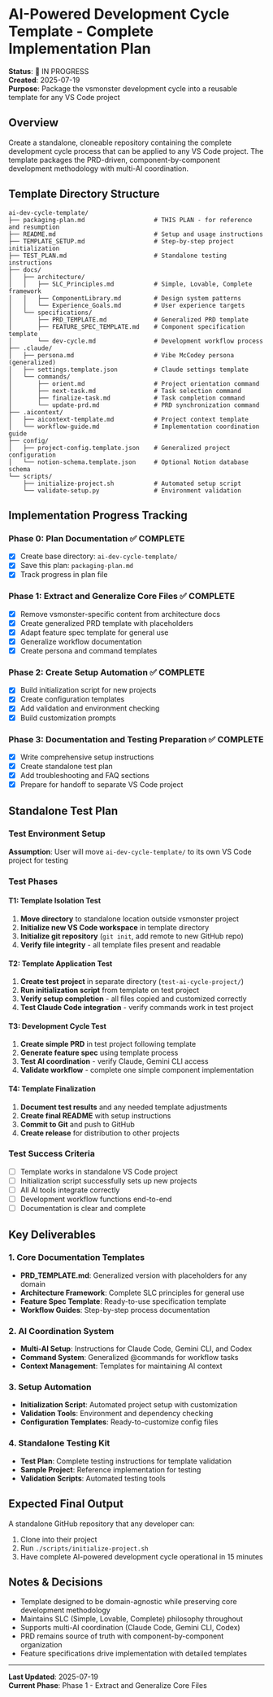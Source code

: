 # AI-Powered Development Cycle Template - Complete Implementation Plan

**Status**: 🚧 IN PROGRESS  
**Created**: 2025-07-19  
**Purpose**: Package the vsmonster development cycle into a reusable template for any VS Code project

## Overview
Create a standalone, cloneable repository containing the complete development cycle process that can be applied to any VS Code project. The template packages the PRD-driven, component-by-component development methodology with multi-AI coordination.

## Template Directory Structure
```
ai-dev-cycle-template/
├── packaging-plan.md                   # THIS PLAN - for reference and resumption
├── README.md                           # Setup and usage instructions
├── TEMPLATE_SETUP.md                   # Step-by-step project initialization
├── TEST_PLAN.md                        # Standalone testing instructions
├── docs/
│   ├── architecture/
│   │   ├── SLC_Principles.md           # Simple, Lovable, Complete framework
│   │   ├── ComponentLibrary.md         # Design system patterns
│   │   └── Experience_Goals.md         # User experience targets
│   └── specifications/
│       ├── PRD_TEMPLATE.md             # Generalized PRD template
│       ├── FEATURE_SPEC_TEMPLATE.md    # Component specification template
│       └── dev-cycle.md                # Development workflow process
├── .claude/
│   ├── persona.md                      # Vibe McCodey persona (generalized)
│   ├── settings.template.json          # Claude settings template
│   └── commands/
│       ├── orient.md                   # Project orientation command
│       ├── next-task.md                # Task selection command
│       ├── finalize-task.md            # Task completion command
│       └── update-prd.md               # PRD synchronization command
├── .aicontext/
│   ├── aicontext-template.md           # Project context template
│   └── workflow-guide.md               # Implementation coordination guide
├── config/
│   ├── project-config.template.json    # Generalized project configuration
│   └── notion-schema.template.json     # Optional Notion database schema
└── scripts/
    ├── initialize-project.sh           # Automated setup script
    └── validate-setup.py               # Environment validation
```

## Implementation Progress Tracking

### Phase 0: Plan Documentation ✅ COMPLETE
- [x] Create base directory: `ai-dev-cycle-template/`
- [x] Save this plan: `packaging-plan.md`
- [x] Track progress in plan file

### Phase 1: Extract and Generalize Core Files ✅ COMPLETE
- [x] Remove vsmonster-specific content from architecture docs
- [x] Create generalized PRD template with placeholders
- [x] Adapt feature spec template for general use
- [x] Generalize workflow documentation
- [x] Create persona and command templates

### Phase 2: Create Setup Automation ✅ COMPLETE
- [x] Build initialization script for new projects
- [x] Create configuration templates
- [x] Add validation and environment checking
- [x] Build customization prompts

### Phase 3: Documentation and Testing Preparation ✅ COMPLETE
- [x] Write comprehensive setup instructions
- [x] Create standalone test plan
- [x] Add troubleshooting and FAQ sections
- [x] Prepare for handoff to separate VS Code project

## Standalone Test Plan

### Test Environment Setup
**Assumption**: User will move `ai-dev-cycle-template/` to its own VS Code project for testing

### Test Phases

#### T1: Template Isolation Test
1. **Move directory** to standalone location outside vsmonster project
2. **Initialize new VS Code workspace** in template directory
3. **Initialize git repository** (`git init`, add remote to new GitHub repo)
4. **Verify file integrity** - all template files present and readable

#### T2: Template Application Test
1. **Create test project** in separate directory (`test-ai-cycle-project/`)
2. **Run initialization script** from template on test project
3. **Verify setup completion** - all files copied and customized correctly
4. **Test Claude Code integration** - verify commands work in test project

#### T3: Development Cycle Test
1. **Create simple PRD** in test project following template
2. **Generate feature spec** using template process
3. **Test AI coordination** - verify Claude, Gemini CLI access
4. **Validate workflow** - complete one simple component implementation

#### T4: Template Finalization
1. **Document test results** and any needed template adjustments
2. **Create final README** with setup instructions
3. **Commit to Git** and push to GitHub
4. **Create release** for distribution to other projects

### Test Success Criteria
- [ ] Template works in standalone VS Code project
- [ ] Initialization script successfully sets up new projects
- [ ] All AI tools integrate correctly
- [ ] Development workflow functions end-to-end
- [ ] Documentation is clear and complete

## Key Deliverables

### 1. Core Documentation Templates
- **PRD_TEMPLATE.md**: Generalized version with placeholders for any domain
- **Architecture Framework**: Complete SLC principles for general use
- **Feature Spec Template**: Ready-to-use specification template
- **Workflow Guides**: Step-by-step process documentation

### 2. AI Coordination System
- **Multi-AI Setup**: Instructions for Claude Code, Gemini CLI, and Codex
- **Command System**: Generalized @commands for workflow tasks
- **Context Management**: Templates for maintaining AI context

### 3. Setup Automation
- **Initialization Script**: Automated project setup with customization
- **Validation Tools**: Environment and dependency checking
- **Configuration Templates**: Ready-to-customize config files

### 4. Standalone Testing Kit
- **Test Plan**: Complete testing instructions for template validation
- **Sample Project**: Reference implementation for testing
- **Validation Scripts**: Automated testing tools

## Expected Final Output
A standalone GitHub repository that any developer can:
1. Clone into their project
2. Run `./scripts/initialize-project.sh` 
3. Have complete AI-powered development cycle operational in 15 minutes

## Notes & Decisions
- Template designed to be domain-agnostic while preserving core development methodology
- Maintains SLC (Simple, Lovable, Complete) philosophy throughout
- Supports multi-AI coordination (Claude Code, Gemini CLI, Codex)
- PRD remains source of truth with component-by-component organization
- Feature specifications drive implementation with detailed templates

---
**Last Updated**: 2025-07-19  
**Current Phase**: Phase 1 - Extract and Generalize Core Files